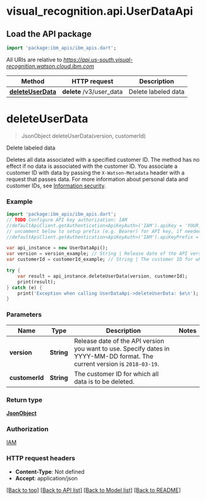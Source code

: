 # visual_recognition.api.UserDataApi

## Load the API package
```dart
import 'package:ibm_apis/ibm_apis.dart';
```

All URIs are relative to *https://api.us-south.visual-recognition.watson.cloud.ibm.com*

Method | HTTP request | Description
------------- | ------------- | -------------
[**deleteUserData**](UserDataApi.md#deleteuserdata) | **delete** /v3/user_data | Delete labeled data


# **deleteUserData**
> JsonObject deleteUserData(version, customerId)

Delete labeled data

Deletes all data associated with a specified customer ID. The method has no effect if no data is associated with the customer ID.   You associate a customer ID with data by passing the `X-Watson-Metadata` header with a request that passes data. For more information about personal data and customer IDs, see [Information security](https://cloud.ibm.com/docs/visual-recognition?topic=visual-recognition-information-security).

### Example 
```dart
import 'package:ibm_apis/ibm_apis.dart';
// TODO Configure API key authorization: IAM
//defaultApiClient.getAuthentication<ApiKeyAuth>('IAM').apiKey = 'YOUR_API_KEY';
// uncomment below to setup prefix (e.g. Bearer) for API key, if needed
//defaultApiClient.getAuthentication<ApiKeyAuth>('IAM').apiKeyPrefix = 'Bearer';

var api_instance = new UserDataApi();
var version = version_example; // String | Release date of the API version you want to use. Specify dates in YYYY-MM-DD format. The current version is `2018-03-19`.
var customerId = customerId_example; // String | The customer ID for which all data is to be deleted.

try { 
    var result = api_instance.deleteUserData(version, customerId);
    print(result);
} catch (e) {
    print('Exception when calling UserDataApi->deleteUserData: $e\n');
}
```

### Parameters

Name | Type | Description  | Notes
------------- | ------------- | ------------- | -------------
 **version** | **String**| Release date of the API version you want to use. Specify dates in YYYY-MM-DD format. The current version is `2018-03-19`. | 
 **customerId** | **String**| The customer ID for which all data is to be deleted. | 

### Return type

[**JsonObject**](JsonObject.md)

### Authorization

[IAM](../../README.md#IAM)

### HTTP request headers

 - **Content-Type**: Not defined
 - **Accept**: application/json

[[Back to top]](#) [[Back to API list]](../../README.md#documentation-for-api-endpoints) [[Back to Model list]](../../README.md#documentation-for-models) [[Back to README]](../../README.md)

